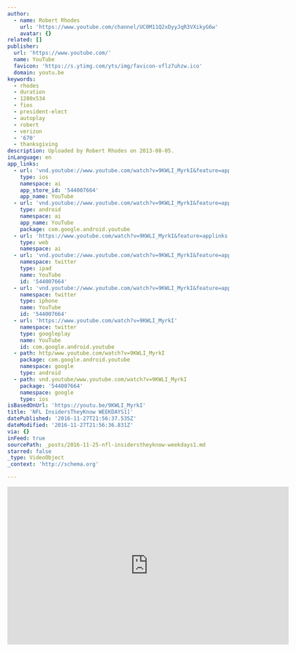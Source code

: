 ```yaml
---
author:
  - name: Robert Rhodes
    url: 'https://www.youtube.com/channel/UC0M11Q2xDyyJqR3VXikyG6w'
    avatar: {}
related: []
publisher:
  url: 'https://www.youtube.com/'
  name: YouTube
  favicon: 'https://s.ytimg.com/yts/img/favicon-vflz7uhzw.ico'
  domain: youtu.be
keywords:
  - rhodes
  - duration
  - 1280x534
  - fios
  - president-elect
  - autoplay
  - robert
  - verizon
  - '670'
  - thanksgiving
description: Uploaded by Robert Rhodes on 2013-08-05.
inLanguage: en
app_links:
  - url: 'vnd.youtube://www.youtube.com/watch?v=9KWLI_MyrkI&feature=applinks'
    type: ios
    namespace: ai
    app_store_id: '544007664'
    app_name: YouTube
  - url: 'vnd.youtube://www.youtube.com/watch?v=9KWLI_MyrkI&feature=applinks'
    type: android
    namespace: ai
    app_name: YouTube
    package: com.google.android.youtube
  - url: 'https://www.youtube.com/watch?v=9KWLI_MyrkI&feature=applinks'
    type: web
    namespace: ai
  - url: 'vnd.youtube://www.youtube.com/watch?v=9KWLI_MyrkI&feature=applinks'
    namespace: twitter
    type: ipad
    name: YouTube
    id: '544007664'
  - url: 'vnd.youtube://www.youtube.com/watch?v=9KWLI_MyrkI&feature=applinks'
    namespace: twitter
    type: iphone
    name: YouTube
    id: '544007664'
  - url: 'https://www.youtube.com/watch?v=9KWLI_MyrkI'
    namespace: twitter
    type: googleplay
    name: YouTube
    id: com.google.android.youtube
  - path: http/www.youtube.com/watch?v=9KWLI_MyrkI
    package: com.google.android.youtube
    namespace: google
    type: android
  - path: vnd.youtube/www.youtube.com/watch?v=9KWLI_MyrkI
    package: '544007664'
    namespace: google
    type: ios
isBasedOnUrl: 'https://youtu.be/9KWLI_MyrkI'
title: 'NFL InsidersTheyKnow WEEKDAYS1]'
datePublished: '2016-11-27T21:56:37.535Z'
dateModified: '2016-11-27T21:56:36.831Z'
via: {}
inFeed: true
sourcePath: _posts/2016-11-25-nfl-insiderstheyknow-weekdays1.md
starred: false
_type: VideoObject
_context: 'http://schema.org'

---
```

<iframe src="https://cdn.embedly.com/widgets/media.html?src=https%3A%2F%2Fwww.youtube.com%2Fembed%2F9KWLI_MyrkI%3Ffeature%3Doembed&amp;url=http%3A%2F%2Fwww.youtube.com%2Fwatch%3Fv%3D9KWLI_MyrkI&amp;image=https%3A%2F%2Fi.ytimg.com%2Fvi%2F9KWLI_MyrkI%2Fhqdefault.jpg&amp;key=b7d04c9b404c499eba89ee7072e1c4f7&amp;type=text%2Fhtml&amp;schema=youtube" width="640" height="360" scrolling="no" frameborder="0" allowfullscreen="" style=""></iframe>